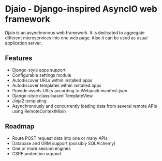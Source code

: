 Djaio - Django-inspired AsyncIO web framework
=============================================

Djaio is an asynchronous web framework. It is dedicated to aggregate different microservices into one web page. 
Also it can be used as usual application server.

Features
--------

* Django-style apps support
* Configurable settings module
* Autodiscover URLs within installed apps
* Autodiscover templates within installed apps
* Provide assets URLs according to Webpack manifest.json
* Django-style class-based TemplateView
* Jinja2 templating
* Asynchronously and concurrently loading data from several remote APIs using RemoteContextMixin

Roadmap
-------

* Route POST request data into one or many APIs
* Database and ORM support (possibly SQLAlchemy)
* One or more session engines
* CSRF protection support
